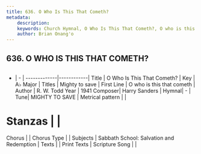 ```yaml
---
title: 636. O Who Is This That Cometh?
metadata:
    description: 
    keywords: Church Hymnal, O Who Is This That Cometh?, O who is this that cometh , Mighty to save
    author: Brian Onang'o
---
```



## 636. O WHO IS THIS THAT COMETH?

```txt

```

- |   -  |
-------------|------------|
Title | O Who Is This That Cometh? |
Key | A♭ Major |
Titles | Mighty to save |
First Line | O who is this that cometh  |
Author | R. W. Todd
Year | 1941
Composer| Harry Sanders |
Hymnal|  - |
Tune| MIGHTY TO SAVE |
Metrical pattern | |
# Stanzas |  |
Chorus |  |
Chorus Type |  |
Subjects | Sabbath School: Salvation and Redemption |
Texts |  |
Print Texts | 
Scripture Song |  |
  

